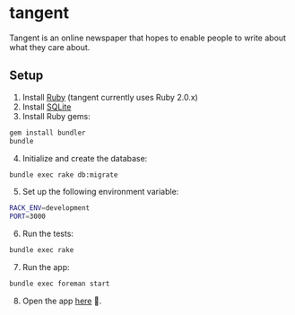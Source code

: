 tangent
=======

Tangent is an online newspaper that hopes to enable people to write about what they care about.

## Setup
1. Install [Ruby](https://www.ruby-lang.org/en/) (tangent currently uses Ruby 2.0.x)
2. Install [SQLite](http://www.sqlite.org/)
3. Install Ruby gems:

  ```bash
  gem install bundler
  bundle
  ```
  
4. Initialize and create the database:

  ```bash
  bundle exec rake db:migrate
  ```

5. Set up the following environment variable:

  ```bash
  RACK_ENV=development
  PORT=3000
  ```

6. Run the tests:

  ```bash
  bundle exec rake
  ```

7. Run the app:

  ```bash
  bundle exec foreman start
  ```

8. Open the app [here](http://localhost:3000) :tada:.
